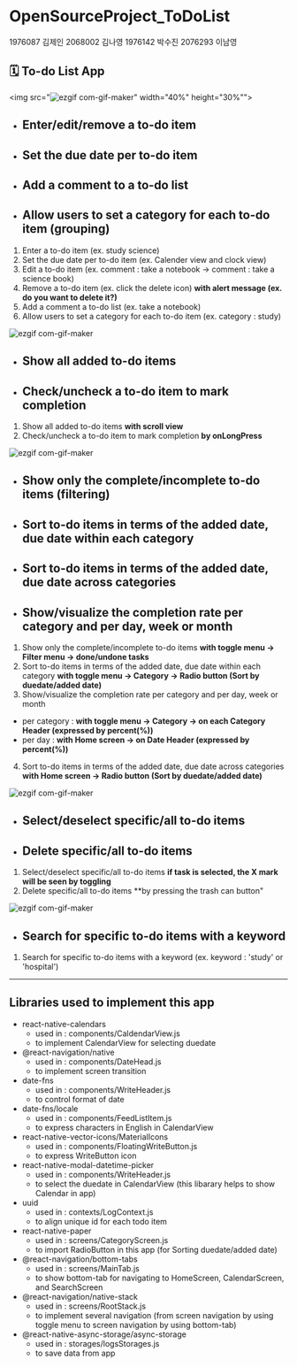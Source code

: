 # OpenSourceProject_ToDoList  
1976087 김제인 2068002 김나영 1976142 박수진 2076293 이남영   

## 🗓️ To-do List App
<img src="![ezgif com-gif-maker](https://user-images.githubusercontent.com/90603530/146142682-315e57a6-a39a-4bb4-aec5-6ebed1f4504c.gif)" width="40%" height="30%""></img>
* ## **Enter/edit/remove a to-do item**  
* ## **Set the due date per to-do item**  
* ## **Add a comment to a to-do list** 
* ## **Allow users to set a category for each to-do item (grouping)** 
1. Enter a to-do item (ex. study science)
2. Set the due date per to-do item (ex. Calender view and clock view)
3. Edit a to-do item (ex. comment : take a notebook -> comment : take a science book)
4. Remove a to-do item (ex. click the delete icon) **with alert message (ex. do you want to delete it?)**
5. Add a comment a to-do list (ex. take a notebook)
6. Allow users to set a category for each to-do item (ex. category : study)    


![ezgif com-gif-maker](https://user-images.githubusercontent.com/90603530/146142076-86cf188c-2422-47cc-bf6a-bd823f82c92b.gif)
* ## **Show all added to-do items**
* ## **Check/uncheck a to-do item to mark completion**
1. Show all added to-do items **with scroll view**
2. Check/uncheck a to-do item to mark completion **by onLongPress**    


![ezgif com-gif-maker](https://user-images.githubusercontent.com/90603530/146144129-727de7c2-f731-49b0-bfd4-5565d46ba357.gif)
* ## **Show only the complete/incomplete to-do items (filtering)**  
* ## **Sort to-do items in terms of the added date, due date within each category** 
* ## **Sort to-do items in terms of the added date, due date across categories**  
* ## **Show/visualize the completion rate per category and per day, week or month**  
1. Show only the complete/incomplete to-do items **with toggle menu -> Filter menu -> done/undone tasks**
2. Sort to-do items in terms of the added date, due date within each category **with toggle menu -> Category -> Radio button (Sort by duedate/added date)**
3. Show/visualize the completion rate per category and per day, week or month 
 * per category : **with toggle menu -> Category -> on each Category Header (expressed by percent(%))**
 * per day : **with Home screen -> on Date Header (expressed by percent(%))**
4. Sort to-do items in terms of the added date, due date across categories **with Home screen ->  Radio button (Sort by duedate/added date)**  


![ezgif com-gif-maker](https://user-images.githubusercontent.com/90603530/146145363-28394ada-15db-4a58-9cfe-8ab60b055a88.gif)
* ## **Select/deselect specific/all to-do items**
* ## **Delete specific/all to-do items**  
1. Select/deselect specific/all to-do items **if task is selected, the X mark will be seen by toggling**
2. Delete specific/all to-do items **by pressing the trash can button"  


![ezgif com-gif-maker](https://user-images.githubusercontent.com/90603530/146144886-b7cf0bb4-b1f4-48ea-923f-a286d354255a.gif)
* ## **Search for specific to-do items with a keyword**  
1. Search for specific to-do items with a keyword (ex. keyword : 'study' or 'hospital')

---              
## **Libraries used to implement this app**
* react-native-calendars 
  * used in : components/CaldendarView.js
  * to implement CalendarView for selecting duedate
* @react-navigation/native
  * used in : components/DateHead.js
  * to implement screen transition
* date-fns
  * used in : components/WriteHeader.js
  * to control format of date
* date-fns/locale
  * used in : components/FeedListItem.js
  * to express characters in English in CalendarView
* react-native-vector-icons/MaterialIcons
  * used in : components/FloatingWriteButton.js
  * to express WriteButton icon
* react-native-modal-datetime-picker
  * used in : components/WriteHeader.js
  * to select the duedate in CalendarView (this libarary helps to show Calendar in app)
* uuid 
  * used in : contexts/LogContext.js
  * to align unique id for each todo item
* react-native-paper
  * used in : screens/CategoryScreen.js
  * to import RadioButton in this app (for Sorting duedate/added date)
* @react-navigation/bottom-tabs
  * used in : screens/MainTab.js
  * to show bottom-tab for navigating to HomeScreen, CalendarScreen, and SearchScreen
* @react-navigation/native-stack
  * used in : screens/RootStack.js
  * to implement several navigation (from screen navigation by using toggle menu to screen navigation by using bottom-tab)
* @react-native-async-storage/async-storage
  * used in : storages/logsStorages.js
  * to save data from app 
